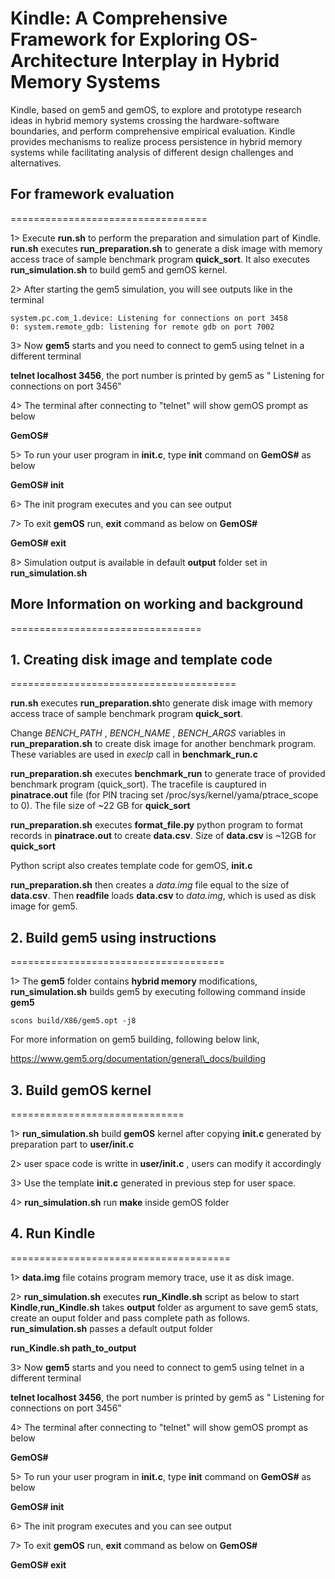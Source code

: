 # Kindle: A Comprehensive Framework for Exploring OS-Architecture Interplay in Hybrid Memory Systems

Kindle, based on gem5 and gemOS, to explore and prototype research ideas in hybrid memory systems crossing the hardware-software boundaries, and perform comprehensive empirical evaluation. Kindle provides mechanisms to realize process persistence in hybrid memory systems while facilitating analysis of different design challenges and alternatives.

## For framework evaluation
==================================

1> Execute **run.sh** to perform the preparation and simulation part of Kindle. **run.sh** executes **run_preparation.sh** to  generate a disk image with memory access trace of sample benchmark program **quick\_sort**. It also executes **run_simulation.sh** to build gem5 and gemOS kernel.

2> After starting the gem5 simulation, you will see outputs like in the terminal

```
system.pc.com_1.device: Listening for connections on port 3458
0: system.remote_gdb: listening for remote gdb on port 7002

```
3> Now **gem5** starts and you need to connect to gem5 using telnet in a different terminal

**telnet localhost 3456**, the port number is printed by gem5 as " Listening for connections on port 3456"

4> The terminal after connecting to "telnet" will show gemOS prompt as below

**GemOS#**

5> To run your user program in **init.c**, type **init** command on **GemOS#** as below

**GemOS# init**

6> The init program executes and you can see output

7> To exit **gemOS** run, **exit** command as below on **GemOS#**

**GemOS# exit**

8> Simulation output is available in default **output** folder set in **run_simulation.sh**

## More Information on working and background
=================================

## 1. Creating disk image and template code
=======================================

**run.sh** executes **run_preparation.sh**to  generate disk image with memory access trace of sample benchmark program **quick\_sort**.

Change *BENCH\_PATH* , *BENCH\_NAME* , *BENCH\_ARGS* variables in **run_preparation.sh** to create disk image for another benchmark program. These variables are used in *execlp* call in **benchmark\_run.c**

**run_preparation.sh** executes **benchmark\_run** to generate trace of provided benchmark program (quick\_sort). The tracefile is cauptured in **pinatrace.out** file (for PIN tracing set /proc/sys/kernel/yama/ptrace\_scope to 0). The file size of ~22 GB for **quick\_sort**


**run_preparation.sh** executes **format\_file.py** python program to format records in **pinatrace.out** to create **data.csv**. Size of **data.csv** is ~12GB for **quick\_sort**

Python script also creates template code for gemOS, **init.c**

**run_preparation.sh** then creates a *data.img* file equal to the size of **data.csv**. Then **readfile** loads **data.csv** to *data.img*, which is used as disk image for gem5.

## 2. Build gem5 using instructions 
=====================================

1> The **gem5** folder contains **hybrid memory** modifications, **run_simulation.sh** builds gem5 by executing following command inside **gem5**

`scons build/X86/gem5.opt -j8`

For more information on gem5 building, following below link,

https://www.gem5.org/documentation/general\_docs/building

## 3. Build gemOS kernel
==============================

1> **run_simulation.sh** build **gemOS** kernel after copying **init.c** generated by preparation part to **user/init.c** 

2> user space code is writte in **user/init.c** , users can modify it accordingly

3> Use the template **init.c** generated in previous step for user space.

4>  **run_simulation.sh** run **make** inside gemOS folder

## 4. Run Kindle
======================================

1> **data.img** file cotains program memory trace, use it as disk image.

2> **run_simulation.sh** executes **run_Kindle.sh** script as below to start **Kindle**,**run_Kindle.sh** takes **output** folder as argument to save gem5 stats, create an ouput folder and pass complete path as follows. **run_simulation.sh**  passes a default output folder

**run_Kindle.sh path_to_output**

3> Now **gem5** starts and you need to connect to gem5 using telnet in a different terminal

**telnet localhost 3456**, the port number is printed by gem5 as " Listening for connections on port 3456"

4> The terminal after connecting to "telnet" will show gemOS prompt as below

**GemOS#**

5> To run your user program in **init.c**, type **init** command on **GemOS#** as below

**GemOS# init**

6> The init program executes and you can see output

7> To exit **gemOS** run, **exit** command as below on **GemOS#**

**GemOS# exit**



